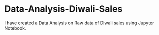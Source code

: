 # Data-Analysis-Diwali-Sales
I have  created a Data Analysis on Raw data of Diwali sales using Jupyter Notebook.
